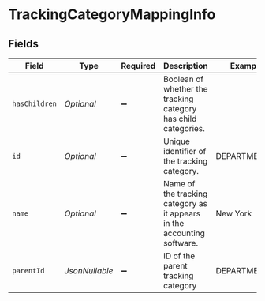 # TrackingCategoryMappingInfo


## Fields

| Field                                                                   | Type                                                                    | Required                                                                | Description                                                             | Example                                                                 |
| ----------------------------------------------------------------------- | ----------------------------------------------------------------------- | ----------------------------------------------------------------------- | ----------------------------------------------------------------------- | ----------------------------------------------------------------------- |
| `hasChildren`                                                           | *Optional<Boolean>*                                                     | :heavy_minus_sign:                                                      | Boolean of whether the tracking category has child categories.          |                                                                         |
| `id`                                                                    | *Optional<String>*                                                      | :heavy_minus_sign:                                                      | Unique identifier of the tracking category.                             | DEPARTMENT_2                                                            |
| `name`                                                                  | *Optional<String>*                                                      | :heavy_minus_sign:                                                      | Name of the tracking category as it appears in the accounting software. | New York                                                                |
| `parentId`                                                              | *JsonNullable<String>*                                                  | :heavy_minus_sign:                                                      | ID of the parent tracking category                                      | DEPARTMENTS                                                             |
